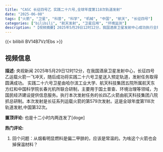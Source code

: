 ```yaml
---
title: "CASC 长征四号乙 实践二十六号,全球年度第118次轨道发射"
date: "2025-06-08"
tags: ["火箭", "卫星", "科普", "科学", "机械", "中国", "航天", "长征四号"]
categories: ["bilibili", "航天发射", "卫星应用", "环境监测"]
description: "【视频摘要】2025年5月29日12时12分，我国酒泉卫星发射中心成功执行全球年度第118次轨道发射任务，采用长征四号乙运载火箭（航天科技集团八院研制）将实践二十六号卫星送入预定轨道。该卫星由哈尔滨工业大学、航天东方红和长春光机所联合研发，主要服务于国土普查与环境治理等国民经济领域。此次任务标志着长征系列火箭年度第32次发射，累计完成第579次太空征程。"
---
```


{{< bilibili BV14B7Vz1Ebs >}}

## 视频信息

**描述:**
央视新闻
2025年5月29日12时12分，在我国酒泉卫星发射中心，长征四号乙运载火箭一飞冲天，随后成功将实践二十六号卫星送入预定轨道，发射任务取得圆满成功。
实践二十六号卫星由哈尔滨工业大学、航天科技集团五院所属航天东方红和中国科学院长春光机所联合研制，主要用于国土普查、环境治理等领域，为国民经济建设提供信息服务。执行本次发射任务的长四乙火箭由航天科技集团八院抓总研制。本次发射是长征系列运载火箭的第579次发射。这是全球年度第118次轨道发射,中国第32次。

**置顶评论:**
也是十二小时内两连发了[doge]

**热门评论:**
1. 回个问题：从烟看明显燃料是偏二甲肼的，应该是常温的。为啥这个火箭也会掉保温材料？
